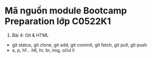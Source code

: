# Mã nguồn module Bootcamp Preparation lớp C0522K1
1. Bài 4: Git & HTML
+ git status, git clone, git add, git commit, git fetch, git pull, git push
+ a, p, h1 .. h6, hr, br, img, ol/ul li
